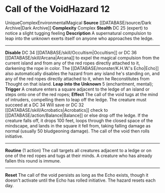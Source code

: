 ﻿---
ac: null
all_resistance: null
complexity: Complex
element: null
fortitude: null
hardness: null
hazard_type: Environmental
hp: null
id: '196'
immunity: null
level: '12'
name: Call of the Void
rarity: Unique
reflex: null
resistance: null
rus_type_level: null
school: null
source: '[[DATABASE/source/Dark Archive|Dark Archive]]'
trait:
- '[[DATABASE/trait/Complex|Complex]]'
- '[[DATABASE/trait/Environmental|Environmental]]'
- '[[DATABASE/trait/Magical|Magical]]'
- '[[DATABASE/trait/Unique|Unique]]'
type: Hazard
weakness: null
will: null

---
# Call of the Void<span class="item-type">Hazard 12</span>

<span class="trait-unique item-trait">Unique</span><span class="item-trait">Complex</span><span class="item-trait">Environmental</span><span class="item-trait">Magical</span>
**Source** [[DATABASE/source/Dark Archive|Dark Archive]]
**Complexity** Complex
**Stealth** DC 25 (expert) to notice a slight tugging feeling
**Description** A supernatural compulsion to leap into the unknown exerts itself on anyone who approaches the ledge.

---
**Disable** DC 34 [[DATABASE/skill/Occultism|Occultism]] or DC 36 [[DATABASE/skill/Arcana|Arcana]] to expel the magical compulsion from the current island and from any of the red ropes directly attached to it, darkening the rope in color. The [[DATABASE/monster/K.H.W.'s Echo|Echo]] also automatically disables the hazard from any island he's standing on, and any of the red ropes directly attached to it, when he Reconstitutes from Thought on that island.
**Leap into the Unknown** <span class="action-icon">5</span> (enchantment, mental); **Trigger** A creature enters a square adjacent to the ledge of an island or steps onto one of the red ropes; **Effect** The call of the void tugs at the mind of intruders, compelling them to leap off the ledge. The creature must succeed at a DC 34 Will save or DC 32 [[DATABASE/skill/Acrobatics|Acrobatics]] check to [[DATABASE/action/Balance|Balance]] or else drop off the ledge. If the creature falls off, it drops 100 feet, loops through the closed space of the mindscape, and lands in the square it fell from, taking falling damage as normal (usually 50 bludgeoning damage). The call of the void then rolls initiative.

---
**Routine** (1 action) The call targets all creatures adjacent to a ledge or on one of the red ropes and tugs at their minds. A creature who has already fallen this round is immune.

---
**Reset** The call of the void persists as long as the Echo exists, though it doesn't activate until the Echo has rolled initiative. The hazard resets each day.
